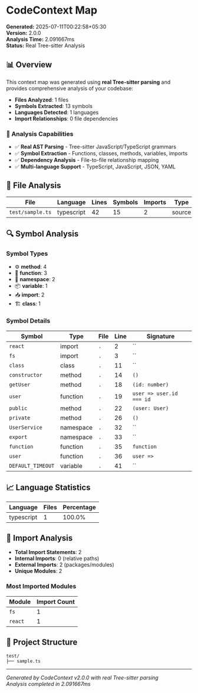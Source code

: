 # CodeContext Map

**Generated:** 2025-07-11T00:22:58+05:30  
**Version:** 2.0.0  
**Analysis Time:** 2.091667ms  
**Status:** Real Tree-sitter Analysis

## 📊 Overview

This context map was generated using **real Tree-sitter parsing** and provides comprehensive analysis of your codebase:

- **Files Analyzed**: 1 files
- **Symbols Extracted**: 13 symbols  
- **Languages Detected**: 1 languages
- **Import Relationships**: 0 file dependencies

### 🎯 Analysis Capabilities
- ✅ **Real AST Parsing** - Tree-sitter JavaScript/TypeScript grammars
- ✅ **Symbol Extraction** - Functions, classes, methods, variables, imports
- ✅ **Dependency Analysis** - File-to-file relationship mapping
- ✅ **Multi-language Support** - TypeScript, JavaScript, JSON, YAML

## 📁 File Analysis

| File | Language | Lines | Symbols | Imports | Type |
|------|----------|-------|---------|---------|------|
| `test/sample.ts` | typescript | 42 | 15 | 2 | source |


## 🔍 Symbol Analysis

### Symbol Types

- ⚙️ **method**: 4
- 🔧 **function**: 3
- 📁 **namespace**: 2
- 📦 **variable**: 1
- 📥 **import**: 2
- 🏗️ **class**: 1

### Symbol Details

| Symbol | Type | File | Line | Signature |
|--------|------|------|------|----------|
| `react` | import | `.` | 2 | `` |
| `fs` | import | `.` | 3 | `` |
| `class` | class | `.` | 11 | `` |
| `constructor` | method | `.` | 14 | `()` |
| `getUser` | method | `.` | 18 | `(id: number)` |
| `user` | function | `.` | 19 | `user => user.id === id` |
| `public` | method | `.` | 22 | `(user: User)` |
| `private` | method | `.` | 26 | `()` |
| `UserService` | namespace | `.` | 32 | `` |
| `export` | namespace | `.` | 33 | `` |
| `function` | function | `.` | 35 | `function` |
| `user` | function | `.` | 36 | `user =>` |
| `DEFAULT_TIMEOUT` | variable | `.` | 41 | `` |


## 📈 Language Statistics

| Language | Files | Percentage |
|----------|-------|------------|
| typescript | 1 | 100.0% |


## 🔗 Import Analysis

- **Total Import Statements**: 2
- **Internal Imports**: 0 (relative paths)
- **External Imports**: 2 (packages/modules)
- **Unique Modules**: 2

### Most Imported Modules

| Module | Import Count |
|--------|-------------|
| `fs` | 1 |
| `react` | 1 |


## 📁 Project Structure

```
test/
├── sample.ts
```


---

*Generated by CodeContext v2.0.0 with real Tree-sitter parsing*  
*Analysis completed in 2.091667ms*
